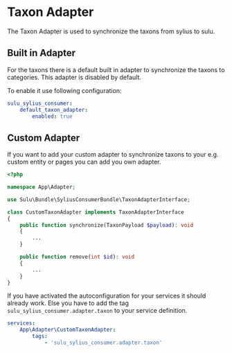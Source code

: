 # Taxon Adapter

The Taxon Adapter is used to synchronize the taxons from sylius to sulu.

## Built in Adapter

For the taxons there is a default built in adapter to synchronize the taxons to categories. This adapter is disabled by
default.

To enable it use following configuration:

```yaml
sulu_sylius_consumer:
    default_taxon_adapter:
        enabled: true
```

## Custom Adapter

If you want to add your custom adapter to synchronize taxons to your e.g. custom entity or pages you can add you own 
adapter.

```php
<?php

namespace App\Adapter;

use Sulu\Bundle\SyliusConsumerBundle\TaxonAdapterInterface;

class CustomTaxonAdapter implements TaxonAdapterInterface
{
    public function synchronize(TaxonPayload $payload): void
    {
        ...
    }

    public function remove(int $id): void
    {
        ...
    }
}
```

If you have activated the autoconfiguration for your services it should already work. Else you have to add the tag 
`sulu_sylius_consumer.adapter.taxon` to your service definition.

```yaml
services:
    App\Adapter\CustomTaxonAdapter:
        tags:
            - 'sulu_sylius_consumer.adapter.taxon'
```
